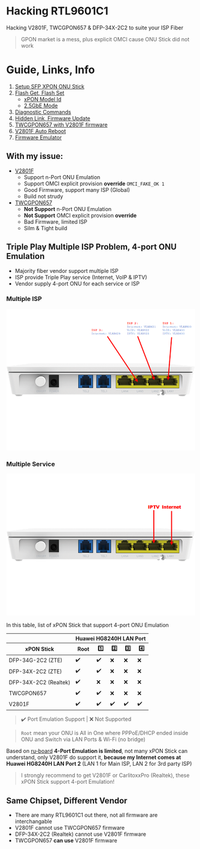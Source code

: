 # Hacking RTL9601C1
Hacking V2801F, TWCGPON657 & DFP-34X-2C2 to suite your ISP Fiber

> GPON market is a mess, plus explicit OMCI cause ONU Stick did not work

# Guide, Links, Info
1. [Setup SFP XPON ONU Stick](Docs/Setup_Stick.md)
2. [Flash Get, Flash Set](Docs/FLASH_GETSET_INFO.md)
    * [xPON Model Id](Docs/FLASH_GETSET_INFO.md#pon_vendor_id-4-ascii-character-maximum)
    * [2.5GbE Mode](Docs/FLASH_GETSET_INFO.md#lan_sds_mode-min-1-max-5)
4. [Diagnostic Commands](Docs/DIAG.md)
5. [Hidden Link, Firmware Update](Docs/Useful_Links.md)
6. [TWCGPON657 with V2801F firmware](Docs/TWCGPON657.md)
7. [V2801F Auto Reboot](Docs/V2801F.md)
8. [Firmware Emulator](Tools/emulator)

## With my issue:
* [V2801F](https://www.amazon.com/Universal-Stick-Address-Supported-Attention/dp/B08C818JSQ)
  * Support n-Port ONU Emulation
  * Support OMCI explicit provision **override** `OMCI_FAKE_OK 1`
  * Good Firmware, support many ISP (Global)
  * Build not strudy
* [TWCGPON657](https://item.taobao.com/item.htm?spm=a1z09.2.0.0.c0552e8d7UBYLF&id=597031866488)
  * **Not Support** n-Port ONU Emulation
  * **Not Support** OMCI explicit provision **override**
  * Bad Firmware, limited ISP
  * Silm & Tight build

## Triple Play Multiple ISP Problem, 4-port ONU Emulation
* Majority fiber vendor support multiple ISP
* ISP provide Triple Play service (Internet, VoIP & IPTV)
* Vendor supply 4-port ONU for each service or ISP

### Multiple ISP
![HG8240H5](Docs/Images/Ports%20Provisioning%20Multiple%20ISP.png)

### Multiple Service
![HG8240H5](Docs/Images/Ports%20Provisioning%20Multi%20Port%20Service.png)

In this table, list of xPON Stick that support 4-port ONU Emulation
<table>
    <thead>
        <tr>
            <th></th>
            <th colspan="5">Huawei HG8240H LAN Port</th>
        </tr>
        <tr>
            <th>xPON Stick</th>
            <th>Root</th>
            <th>1️⃣</th>
            <th>2️⃣</th>
            <th>3️⃣</th>
            <th>4️⃣</th>
        </tr>
    </thead>
    <tbody>
        <tr>
            <td>DFP-34G-2C2 (ZTE)</td>
            <td>✔️</td>
            <td>✔️</td>
            <td>❌</td>
            <td>❌</td>
            <td>❌</td>
        </tr>
        <tr>
            <td>DFP-34X-2C2 (ZTE)</td>
            <td>✔️</td>
            <td>✔️</td>
            <td>❌</td>
            <td>❌</td>
            <td>❌</td>
        </tr>
        <tr>
            <td>DFP-34X-2C2 (Realtek)</td>
            <td>✔️</td>
            <td>❌</td>
            <td>❌</td>
            <td>❌</td>
            <td>❌</td>
        </tr>
        <tr>
            <td>TWCGPON657</td>
            <td>✔️</td>
            <td>✔️</td>
            <td>❌</td>
            <td>❌</td>
            <td>❌</td>
        </tr>
        <tr>
            <td>V2801F</td>
            <td>✔️</td>
            <td>✔️</td>
            <td>✔️</td>
            <td>✔️</td>
            <td>✔️</td>
        </tr>
    </tbody>
</table>

> ✔️ Port Emulation Support |
> ❌ Not Supported

> `Root` mean your ONU is All in One where PPPoE/DHCP ended inside ONU and Switch via LAN Ports & Wi-Fi (no bridge)

Based on [ru-board](http://forum.ru-board.com/topic.cgi?forum=8&topic=80480&start=1360#2) **4-Port Emulation is limited**, not many xPON Stick can understand, only V2801F do support it, **because my Internet comes at Huawei HG8240H LAN Port 2** (LAN 1 for Main ISP, LAN 2 for 3rd party ISP)

> I strongly recommend to get V2801F or CarlitoxxPro (Realtek), these xPON Stick support 4-port Emulation!

## Same Chipset, Different Vendor
* There are many RTL9601C1 out there, not all firmware are interchangable
* V2801F cannot use TWCGPON657 firmware
* DFP-34X-2C2 (Realtek) cannot use V2801F firmware
* TWCGPON657 **can use** V2801F firmware
